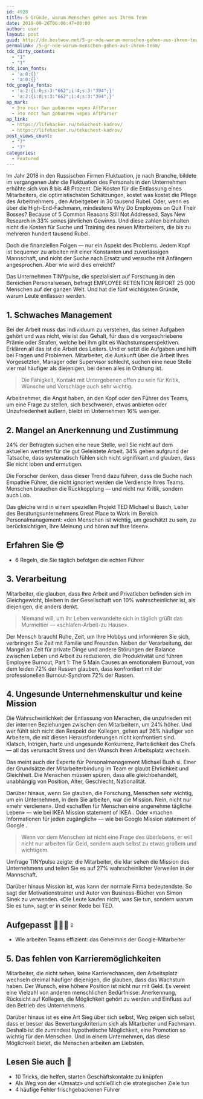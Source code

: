 ```yaml
---
id: 4928
title: 5 Gründe, warum Menschen gehen aus Ihrem Team
date: 2019-09-26T06:06:47+00:00
author: user
layout: post
guid: http://de.bestwow.net/5-gr-nde-warum-menschen-gehen-aus-ihrem-team/
permalink: /5-gr-nde-warum-menschen-gehen-aus-ihrem-team/
tdc_dirty_content:
  - "1"
  - "1"
tdc_icon_fonts:
  - 'a:0:{}'
  - 'a:0:{}'
tdc_google_fonts:
  - 'a:2:{i:0;s:3:"662";i:4;s:3:"394";}'
  - 'a:2:{i:0;s:3:"662";i:4;s:3:"394";}'
ap_mark:
  - Это пост был добавлен через AftParser
  - Это пост был добавлен через AftParser
ap_link:
  - https://lifehacker.ru/tekuchest-kadrov/
  - https://lifehacker.ru/tekuchest-kadrov/
post_views_count:
  - "7"
  - "7"
categories:
  - Featured
---
```

Im Jahr 2018 in den Russischen Firmen Fluktuation, je nach Branche, bildete <span><span> im vergangenen Jahr die Fluktuation des Personals in den Unternehmen erhöhte sich </span> </span> von 8 bis 48 Prozent. Die Kosten für die Entlassung eines Mitarbeiters, die optimistischsten Schätzungen, kostet <span><span> was kostet die Pflege des Arbeitnehmers </span> </span> , den Arbeitgeber in 30 tausend Rubel. Oder, wenn es über die High-End-Fachmann, mindestens <span><span> Why Do Employees on Quit Their Bosses? Because of 5 Common Reasons Still Not Addressed, Says New Research </span> </span> in 33% seines jährlichen Gewinns. Und diese zahlen beinhalten nicht die Kosten für Suche und Training des neuen Mitarbeiters, die bis zu mehreren hundert tausend Rubel.

Doch die finanziellen Folgen — nur ein Aspekt des Problems. Jedem Kopf ist bequemer zu arbeiten mit einer Konstanten und zuverlässigen Mannschaft, und nicht der Suche nach Ersatz und versuche mit Anfängern angesprochen. Aber wie wird dies erreicht?

Das Unternehmen TINYpulse, die spezialisiert auf Forschung in den Bereichen Personalwesen, befragt <span><span> EMPLOYEE RETENTION REPORT </span> </span> 25 000 Menschen auf der ganzen Welt. Und hat die fünf wichtigsten Gründe, warum Leute entlassen werden.

## 1. Schwaches Management

Bei der Arbeit muss das Individuum zu verstehen, das seinen Aufgaben gehört und was nicht, wie ist das Gehalt, für dass die vorgeschriebene Prämie oder Strafen, welche bei ihm gibt es Wachstumsperspektiven. Erklären all das ist die Arbeit des Leiters. Und er setzt die Aufgaben und hilft bei Fragen und Problemen. Mitarbeiter, die Auskunft über die Arbeit Ihres Vorgesetzten, Manager oder Supervisor schlecht, suchen eine neue Stelle vier mal häufiger als diejenigen, bei denen alles in Ordnung ist.

> Die Fähigkeit, Kontakt mit Untergebenen offen zu sein für Kritik, Wünsche und Vorschläge auch sehr wichtig.

Arbeitnehmer, die Angst haben, an den Kopf oder den Führer des Teams, um eine Frage zu stellen, sich beschweren, etwas anbieten oder Unzufriedenheit äußern, bleibt im Unternehmen 16% weniger.

## 2. Mangel an Anerkennung und Zustimmung

24% der Befragten suchen eine neue Stelle, weil Sie nicht auf dem aktuellen werteten für die gut Geleistete Arbeit. 34% gehen aufgrund der Tatsache, dass systematisch fühlen sich nicht signifikant und glauben, dass Sie nicht loben und ermutigen.

Die Forscher denken, dass dieser Trend dazu führen, dass die Suche nach Empathie Führer, die nicht ignoriert werden die Verdienste Ihres Teams. Menschen brauchen die Rückkopplung — und nicht nur Kritik, sondern auch Lob.

Das gleiche wird in einem speziellen Projekt TED Michael si Busch, Leiter des Beratungsunternehmens Great Place to Work im Bereich Personalmanagement: «den Menschen ist wichtig, um geschätzt zu sein, zu berücksichtigen, Ihre Meinung und hören auf Ihre Ideen».

<div>
  <h2 class="read-also__title">
    <span>Erfahren Sie</span> <span>😎 </span>
  </h2>
  
  <ul class="read-also__list">
    <li>
      6 Regeln, die Sie täglich befolgen die echten Führer
    </li>
  </ul>
</div>

## 3. Verarbeitung

Mitarbeiter, die glauben, dass Ihre Arbeit und Privatleben befinden sich im Gleichgewicht, bleiben in der Gesellschaft von 10% wahrscheinlicher ist, als diejenigen, die anders denkt.

> Niemand will, um Ihr Leben verwandelte sich in täglich grüßt das Murmeltier — «schlafen-Arbeit-zu Hause».

Der Mensch braucht Ruhe, Zeit, um Ihre Hobbys und informieren Sie sich, verbringen Sie Zeit mit Familie und Freunden. Neben der Verarbeitung, der Mangel an Zeit für private Dinge und andere Störungen der Balance zwischen Leben und Arbeit zu reduzieren, die Produktivität und führen <span><span> Employee Burnout, Part 1: The 5 Main Causes </span> </span> an emotionalem Burnout, von dem leiden <span><span> 72% der Russen glauben, dass konfrontiert mit der professionellen Burnout-Syndrom </span> </span> 72% der Russen.

## 4. Ungesunde Unternehmenskultur und keine Mission

Die Wahrscheinlichkeit der Entlassung von Menschen, die unzufrieden mit der internen Beziehungen zwischen den Mitarbeitern, um 24% höher. Und wer fühlt sich nicht den Respekt der Kollegen, gehen auf 26% häufiger von Arbeitern, die mit diesen Herausforderungen nicht konfrontiert sind. Klatsch, Intrigen, harte und ungesunde Konkurrenz, Parteilichkeit des Chefs — all das verursacht Stress und den Wunsch Ihren Arbeitsplatz wechseln.

Das meint auch der Experte für Personalmanagement Michael Bush si. Einer der Grundsätze der Mitarbeiterbindung im Team er glaubt Ehrlichkeit und Gleichheit. Die Menschen müssen spüren, dass alle gleichbehandelt, unabhängig von Position, Alter, Geschlecht, Nationalität.

Darüber hinaus, wenn Sie glauben, die Forschung, Menschen sehr wichtig, um ein Unternehmen, in dem Sie arbeiten, war die Mission. Nein, nicht nur «mehr verdienen». Und «schaffen für Menschen eine angenehme tägliche Leben» — wie bei IKEA <span><span> Mission statement of IKEA </span> </span>. Oder «machen Informationen für jeden zugänglich» — wie bei Google <span><span> Mission statement of Google </span> </span>.

> Wenn vor dem Menschen ist nicht eine Frage des überlebens, er will nicht nur arbeiten für Geld, sondern auch selbst zu etwas großem und wichtigem.

Umfrage TINYpulse zeigte: die Mitarbeiter, die klar sehen die Mission des Unternehmens und teilen Sie es auf 27% wahrscheinlicher Verweilen in der Mannschaft.

Darüber hinaus Mission ist, was kann der normale Firma bedeutendste. So sagt der Motivationstrainer und Autor von Business-Bücher von Simon Sinek zu verwenden. «Die Leute kaufen nicht, was Sie tun, sondern warum Sie es tun», sagt er in seiner Rede bei TED.

<div>
  <h2 class="read-also__title">
    <span>Aufgepasst</span> <span>👨🦰👱♀️ </span>
  </h2>
  
  <ul class="read-also__list">
    <li>
      Wie arbeiten Teams effizient: das Geheimnis der Google-Mitarbeiter
    </li>
  </ul>
</div>

## 5. Das fehlen von Karrieremöglichkeiten

Mitarbeiter, die nicht sehen, keine Karrierechancen, den Arbeitsplatz wechseln dreimal häufiger diejenigen, die glauben, dass das Wachstum haben. Der Wunsch, eine höhere Position ist nicht nur mit Geld. Es vereint eine Vielzahl von anderen menschlichen Bedürfnisse: Anerkennung, Rücksicht auf Kollegen, die Möglichkeit gehört zu werden und Einfluss auf den Betrieb des Unternehmens.

Darüber hinaus ist es eine Art Sieg über sich selbst, Weg zeigen sich selbst, dass er besser das Bewertungskriterium sich als Mitarbeiter und Fachmann. Deshalb ist die zumindest hypothetische Möglichkeit, eine Promotion so wichtig für den Menschen. Und in einem Unternehmen, das diese Möglichkeit bietet, die Menschen arbeiten am Liebsten.

<div>
  <h2 class="read-also__title">
    <span>Lesen Sie auch</span> <span>🧐 </span>
  </h2>
  
  <ul class="read-also__list">
    <li>
      10 Tricks, die helfen, starten Geschäftskontakte zu knüpfen
    </li>
    <li>
      Als Weg von der «Umsatz» und schließlich die strategischen Ziele tun
    </li>
    <li>
      4 häufige Fehler frischgebackenen Führer
    </li>
  </ul>
</div>